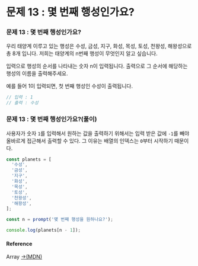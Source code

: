 # 문제 13 : 몇 번째 행성인가요?

### 문제 13 : 몇 번째 행성인가요?

우리 태양계 이루고 있는 행성은 수성, 금성, 지구, 화성, 목성, 토성, 천왕성, 해왕성으로 총 8개 입니다. 저희는 태양계의 n번째 행성이 무엇인지 알고 싶습니다. 

입력으로 행성의 순서를 나타내는  숫자 n이 입력됩니다. 출력으로 그 순서에 해당하는 행성의 이름을 출력해주세요.

예를 들어 1이 입력되면, 첫 번째 행성인 수성이 출력됩니다.

```javascript
// 입력 : 1
// 출력 : 수성
```

###  문제 13 : 몇 번째 행성인가요?\(풀이\)

사용자가 숫자 `1`를 입력해서 원하는 값을 출력하기 위해서는 입력 받은 값에 `-1`를 빼야 올바르게 접근해서 출력할 수 있다. 그 이유는 배열의 인덱스는 `0`부터 시작하기 때문이다. 

```javascript
const planets = [
  '수성',
  '금성',
  '지구',
  '화성',
  '목성',
  '토성',
  '천왕성',
  '해왕성',
];

const n = prompt('몇 번째 행성을 원하나요?');

console.log(planets[n - 1]);
```

#### Reference

Array [→\(MDN\)](https://developer.mozilla.org/ko/docs/Web/JavaScript/Reference/Global_Objects/Array)

